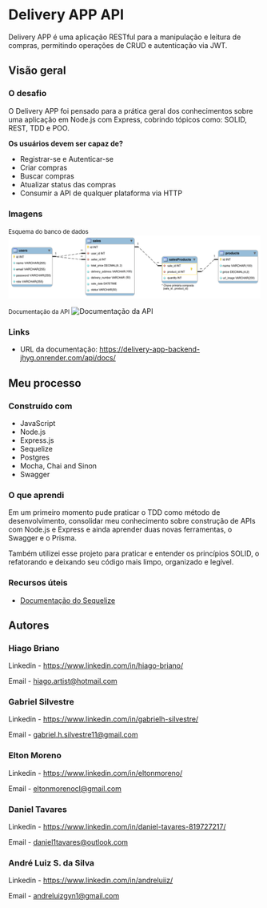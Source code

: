 # Delivery APP API
Delivery APP é uma aplicação RESTful para a manipulação e leitura de compras, permitindo operações de CRUD e autenticação via JWT.



## Visão geral

### O desafio

O Delivery APP foi pensado para a prática geral dos conhecimentos sobre uma aplicação em Node.js com Express, cobrindo tópicos como: SOLID, REST, TDD e POO.

__Os usuários devem ser capaz de?__
- Registrar-se e Autenticar-se
- Criar compras
- Buscar compras
- Atualizar status das compras
- Consumir a API de qualquer plataforma via HTTP


### Imagens

<small>Esquema do banco de dados</small>
![Banco de dados](./images/bd.png)

<small>Documentação da API</small>
![Documentação da API](./images/Swagger.gif)

### Links

- URL da documentação: https://delivery-app-backend-jhyg.onrender.com/api/docs/


## Meu processo

### Construído com

- JavaScript
- Node.js
- Express.js
- Sequelize
- Postgres
- Mocha, Chai and Sinon
- Swagger

### O que aprendi

Em um primeiro momento pude praticar o TDD como método de desenvolvimento, consolidar meu conhecimento sobre construção de APIs com Node.js e Express e ainda aprender duas novas ferramentas, o Swagger e o Prisma.

Também utilizei esse projeto para praticar e entender os princípios SOLID, o refatorando e deixando seu código mais limpo, organizado e legível.


### Recursos úteis

- [Documentação do Sequelize](https://sequelize.org/)

## Autores

### Hiago Briano
Linkedin - https://www.linkedin.com/in/hiago-briano/

Email - hiago.artist@hotmail.com

### Gabriel Silvestre
Linkedin - https://www.linkedin.com/in/gabrielh-silvestre/

Email - gabriel.h.silvestre11@gmail.com

### Elton Moreno
Linkedin - https://www.linkedin.com/in/eltonmoreno/

Email - eltonmorenocl@gmail.com

### Daniel Tavares
Linkedin - https://www.linkedin.com/in/daniel-tavares-819727217/

Email - daniel1tavares@outlook.com

### André Luiz S. da Silva
Linkedin - https://www.linkedin.com/in/andreluiiz/

Email - andreluizgyn1@gmail.com

